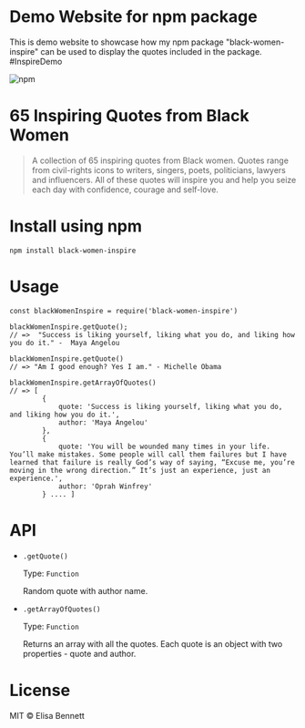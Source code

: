 # Demo Website for npm package

This is demo website to showcase how my npm package "black-women-inspire" can be used to display the quotes included in the package. #InspireDemo

![npm](https://img.shields.io/npm/v/black-women-inspire?style=for-the-badge)

# 65 Inspiring Quotes from Black Women

> A collection of 65 inspiring quotes from Black women. Quotes range from civil-rights icons to writers, singers, poets, politicians, lawyers and influencers. All of these quotes will inspire you and help you seize each day with confidence, courage and self-love.

# Install using npm

```
npm install black-women-inspire
```

# Usage

```
const blackWomenInspire = require('black-women-inspire')

blackWomenInspire.getQuote();
// =>  "Success is liking yourself, liking what you do, and liking how you do it." -  Maya Angelou

blackWomenInspire.getQuote()
// => "Am I good enough? Yes I am." - Michelle Obama

blackWomenInspire.getArrayOfQuotes()
// => [
        {
            quote: 'Success is liking yourself, liking what you do, and liking how you do it.',
            author: 'Maya Angelou'
        },
        {
            quote: 'You will be wounded many times in your life. You’ll make mistakes. Some people will call them failures but I have learned that failure is really God’s way of saying, “Excuse me, you’re moving in the wrong direction.” It’s just an experience, just an experience.',
            author: 'Oprah Winfrey'
        } .... ]

```

# API

- `.getQuote()`

  Type: `Function`

  Random quote with author name.

- `.getArrayOfQuotes()`

  Type: `Function`

  Returns an array with all the quotes. Each quote is an object with two properties - quote and author.

# License

MIT © Elisa Bennett
